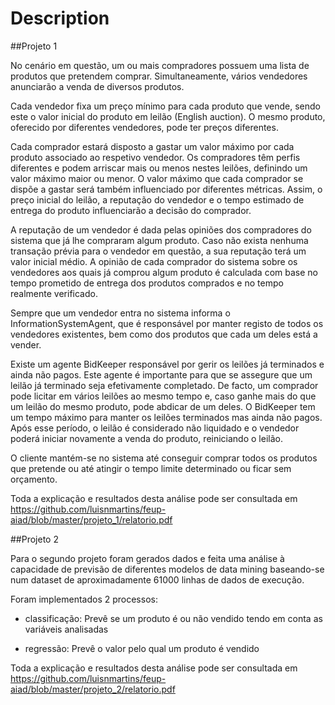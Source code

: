 # Description

##Projeto 1

No cenário em questão, um ou mais compradores possuem uma lista de produtos que pretendem comprar. Simultaneamente, vários vendedores anunciarão a venda de diversos produtos.

Cada vendedor fixa um preço mínimo para cada produto que vende, sendo este o valor inicial do produto em leilão (English auction). O mesmo produto, oferecido por diferentes vendedores, pode ter preços diferentes.

Cada comprador estará disposto a gastar um valor máximo por cada produto associado ao respetivo vendedor. Os compradores têm perfis diferentes e podem arriscar mais ou menos nestes leilões, definindo um valor máximo maior ou menor. O valor máximo que cada comprador se dispõe a gastar será também influenciado por diferentes métricas. Assim, o preço inicial do leilão, a reputação do vendedor e o tempo estimado de entrega do produto influenciarão a decisão do comprador.

A reputação de um vendedor é dada pelas opiniões dos compradores do sistema que já lhe compraram algum produto. Caso não exista nenhuma transação prévia para o vendedor em questão, a sua reputação terá um valor inicial médio. A opinião de cada comprador do sistema sobre os vendedores aos quais já comprou algum produto é calculada com base no tempo prometido de entrega dos produtos comprados e no tempo realmente verificado.

Sempre que um vendedor entra no sistema informa o InformationSystemAgent, que é responsável por manter registo de todos os vendedores existentes, bem como dos produtos que cada um deles está a vender.

Existe um agente BidKeeper responsável por gerir os leilões já terminados e ainda não pagos. Este agente é importante para que se assegure que um leilão já terminado seja efetivamente completado. De facto, um comprador pode licitar em vários leilões ao mesmo tempo e, caso ganhe mais do que um leilão do mesmo produto, pode abdicar de um deles. O BidKeeper tem um tempo máximo para manter os leilões terminados mas ainda não pagos. Após esse período, o leilão é considerado não liquidado e o vendedor poderá iniciar novamente a venda do produto, reiniciando o leilão.

O cliente mantém-se no sistema até conseguir comprar todos os produtos que pretende ou até atingir o tempo limite determinado ou ficar sem orçamento.

Toda a explicação e resultados desta análise pode ser consultada em https://github.com/luisnmartins/feup-aiad/blob/master/projeto_1/relatorio.pdf

##Projeto 2

Para o segundo projeto foram gerados dados e feita uma análise à capacidade de previsão de diferentes modelos de data mining  baseando-se num dataset de aproximadamente 61000 linhas de dados de execução.

Foram implementados 2 processos:
* classificação: Prevê se um produto é ou não vendido tendo em conta as variáveis analisadas

* regressão: Prevê o valor pelo qual um produto é vendido

Toda a explicação e resultados desta análise pode ser consultada em https://github.com/luisnmartins/feup-aiad/blob/master/projeto_2/relatorio.pdf
